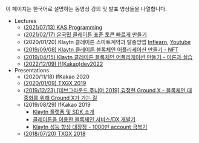 이 페이지는 한국어로 설명하는 동영상 강의 및 발표 영상들을 나열합니다.

* Lectures
  * [(2021/07/13) KAS Programming](https://www.youtube.com/playlist?list=PLKqrwxupttYG4rxPEUfgUoz51tZMKEHpP)
  * [(2021/02/17) 온국민 클레이튼 표준 토큰 빠르게 만들기](https://www.inflearn.com/course/%ED%81%B4%EB%A0%88%EC%9D%B4%ED%8A%BC-%ED%91%9C%EC%A4%80%ED%86%A0%ED%81%B0)
  * (2020/01/20) Klaytn 클레이튼 스마트계약과 탈중앙앱 [Inflearn](https://www.inflearn.com/course/klaytn-%EC%8A%A4%EB%A7%88%ED%8A%B8%EA%B3%84%EC%95%BD%EA%B3%BC-%ED%83%88%EC%A4%91%EC%95%99%EC%95%B1), [Youtube](https://www.youtube.com/playlist?list=PLKqrwxupttYEcJhWAw0E_5RVpDD9LD6Q-)
  * [(2019/09/08) Klaytn 클레이튼 블록체인 어플리케이션 만들기 - NFT](https://www.inflearn.com/course/%ED%81%B4%EB%A0%88%EC%9D%B4%ED%8A%BC-%EB%B8%94%EB%A1%9D%EC%B2%B4%EC%9D%B8-%EC%96%B4%ED%94%8C%EB%A6%AC%EC%BC%80%EC%9D%B4%EC%85%98-erc721)
  * [(2019/04/15) Klaytn 클레이튼 블록체인 어플리케이션 만들기 - 이론과 실습](https://www.inflearn.com/course/%ED%81%B4%EB%A0%88%EC%9D%B4%ED%8A%BC)
  * [(2022/12/09) If(Kakao)dev2022](https://if.kakao.com/session?f.2gB2OPT7YO.GgWcMRm0cNSS=blockchain&t.bab36uRci8=0)
* Presentations
  * (2020/11/18) IfKakao 2020
  * [(2020/01/09) TXGX 2019](https://www.youtube.com/playlist?list=PLKqrwxupttYFng6AOQTXHp2DEHNIQMJSC)
  * [(2019/12/23) [데브그라운드 주니어 2019] 김정현 Ground X - 블록체인 대중화를 위해 Ground X가 가는 길](https://www.youtube.com/watch?v=iqKDmnVNvgs)
  * (2019/08/29) IfKakao 2019
    * [Klaytn 플랫폼 및 SDK 소개](https://mk-v1.kakaocdn.net/dn/if-kakao/conf2019/conf_video_2019/2_101_02_m1.mp4)
    * [클레이튼을 이용한 블록체인 서비스/DX 개발기](https://mk-v1.kakaocdn.net/dn/if-kakao/conf2019/conf_video_2019/2_101_03_m1.mp4)
    * [Klaytn 성능 향상 대장정 - 1000만 account 극복기](https://mk-v1.kakaocdn.net/dn/if-kakao/conf2019/conf_video_2019/2_101_04_m1.mp4)
  * [(2018/07/20) TXGX 2018](https://brunch.co.kr/@kakao-it/268)